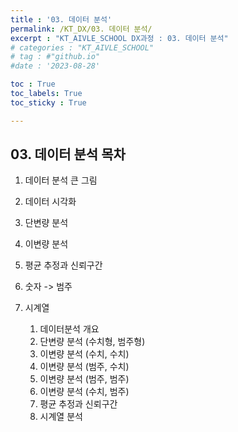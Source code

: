 ```yaml
---
title : '03. 데이터 분석' 
permalink: /KT_DX/03. 데이터 분석/
excerpt : "KT_AIVLE_SCHOOL DX과정 : 03. 데이터 분석"
# categories : "KT_AIVLE_SCHOOL"
# tag : #"github.io"
#date : '2023-08-28'

toc : True
toc_labels: True
toc_sticky : True

---
```


## 03. 데이터 분석 목차

1. 데이터 분석 큰 그림


2. 데이터 시각화
3. 단변량 분석
4. 이변량 분석
5. 평균 추정과 신뢰구간
6. 숫자 -> 범주
7. 시계열 

    1. 데이터분석 개요 
    2. 단변량 분석 (수치형, 범주형)
    3. 이변량 분석 (수치, 수치)
    4. 이변량 분석 (범주, 수치)
    5. 이변량 분석 (범주, 범주)
    6. 이변량 분석 (수치, 범주)
    7. 평균 추정과 신뢰구간
    8. 시계열 분석